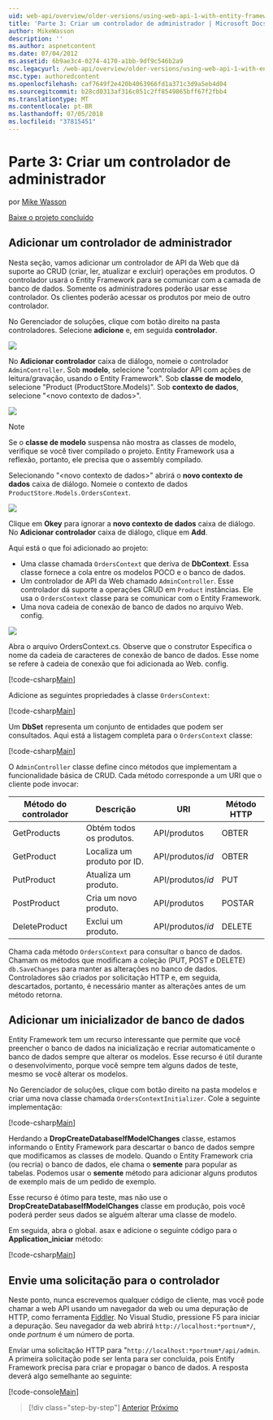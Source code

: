 ```yaml
---
uid: web-api/overview/older-versions/using-web-api-1-with-entity-framework-5/using-web-api-with-entity-framework-part-3
title: 'Parte 3: Criar um controlador de administrador | Microsoft Docs'
author: MikeWasson
description: ''
ms.author: aspnetcontent
ms.date: 07/04/2012
ms.assetid: 6b9ae3c4-0274-4170-a1bb-9df9c546b2a9
msc.legacyurl: /web-api/overview/older-versions/using-web-api-1-with-entity-framework-5/using-web-api-with-entity-framework-part-3
msc.type: authoredcontent
ms.openlocfilehash: caf7649f2e420b4063966fd1a371c3d9a5eb4d04
ms.sourcegitcommit: b28cd0313af316c051c2ff8549865bff67f2fbb4
ms.translationtype: MT
ms.contentlocale: pt-BR
ms.lasthandoff: 07/05/2018
ms.locfileid: "37815451"
---
```

<a name="part-3-creating-an-admin-controller"></a>Parte 3: Criar um controlador de administrador
====================
por [Mike Wasson](https://github.com/MikeWasson)

[Baixe o projeto concluído](http://code.msdn.microsoft.com/ASP-NET-Web-API-with-afa30545)

## <a name="add-an-admin-controller"></a>Adicionar um controlador de administrador

Nesta seção, vamos adicionar um controlador de API da Web que dá suporte ao CRUD (criar, ler, atualizar e excluir) operações em produtos. O controlador usará o Entity Framework para se comunicar com a camada de banco de dados. Somente os administradores poderão usar esse controlador. Os clientes poderão acessar os produtos por meio de outro controlador.

No Gerenciador de soluções, clique com botão direito na pasta controladores. Selecione **adicione** e, em seguida **controlador**.

![](using-web-api-with-entity-framework-part-3/_static/image1.png)

No **Adicionar controlador** caixa de diálogo, nomeie o controlador `AdminController`. Sob **modelo**, selecione &quot;controlador API com ações de leitura/gravação, usando o Entity Framework&quot;. Sob **classe de modelo**, selecione "Product (ProductStore.Models)". Sob **contexto de dados**, selecione "&lt;novo contexto de dados&gt;".

![](using-web-api-with-entity-framework-part-3/_static/image2.png)

> [!NOTE]
> Se o **classe de modelo** suspensa não mostra as classes de modelo, verifique se você tiver compilado o projeto. Entity Framework usa a reflexão, portanto, ele precisa que o assembly compilado.


Selecionando "&lt;novo contexto de dados&gt;" abrirá o **novo contexto de dados** caixa de diálogo. Nomeie o contexto de dados `ProductStore.Models.OrdersContext`.

![](using-web-api-with-entity-framework-part-3/_static/image3.png)

Clique em **Okey** para ignorar a **novo contexto de dados** caixa de diálogo. No **Adicionar controlador** caixa de diálogo, clique em **Add**.

Aqui está o que foi adicionado ao projeto:

- Uma classe chamada `OrdersContext` que deriva de **DbContext**. Essa classe fornece a cola entre os modelos POCO e o banco de dados.
- Um controlador de API da Web chamado `AdminController`. Esse controlador dá suporte a operações CRUD em `Product` instâncias. Ele usa o `OrdersContext` classe para se comunicar com o Entity Framework.
- Uma nova cadeia de conexão de banco de dados no arquivo Web. config.

![](using-web-api-with-entity-framework-part-3/_static/image4.png)

Abra o arquivo OrdersContext.cs. Observe que o construtor Especifica o nome da cadeia de caracteres de conexão de banco de dados. Esse nome se refere à cadeia de conexão que foi adicionada ao Web. config.

[!code-csharp[Main](using-web-api-with-entity-framework-part-3/samples/sample1.cs)]

Adicione as seguintes propriedades à classe `OrdersContext`:

[!code-csharp[Main](using-web-api-with-entity-framework-part-3/samples/sample2.cs)]

Um **DbSet** representa um conjunto de entidades que podem ser consultados. Aqui está a listagem completa para o `OrdersContext` classe:

[!code-csharp[Main](using-web-api-with-entity-framework-part-3/samples/sample3.cs)]

O `AdminController` classe define cinco métodos que implementam a funcionalidade básica de CRUD. Cada método corresponde a um URI que o cliente pode invocar:

| Método do controlador | Descrição | URI | Método HTTP |
| --- | --- | --- | --- |
| GetProducts | Obtém todos os produtos. | API/produtos | OBTER |
| GetProduct | Localiza um produto por ID. | API/produtos/*id* | OBTER |
| PutProduct | Atualiza um produto. | API/produtos/*id* | PUT |
| PostProduct | Cria um novo produto. | API/produtos | POSTAR |
| DeleteProduct | Exclui um produto. | API/produtos/*id* | DELETE |

Chama cada método `OrdersContext` para consultar o banco de dados. Chamam os métodos que modificam a coleção (PUT, POST e DELETE) `db.SaveChanges` para manter as alterações no banco de dados. Controladores são criados por solicitação HTTP e, em seguida, descartados, portanto, é necessário manter as alterações antes de um método retorna.

## <a name="add-a-database-initializer"></a>Adicionar um inicializador de banco de dados

Entity Framework tem um recurso interessante que permite que você preencher o banco de dados na inicialização e recriar automaticamente o banco de dados sempre que alterar os modelos. Esse recurso é útil durante o desenvolvimento, porque você sempre tem alguns dados de teste, mesmo se você alterar os modelos.

No Gerenciador de soluções, clique com botão direito na pasta modelos e criar uma nova classe chamada `OrdersContextInitializer`. Cole a seguinte implementação:

[!code-csharp[Main](using-web-api-with-entity-framework-part-3/samples/sample4.cs)]

Herdando a **DropCreateDatabaseIfModelChanges** classe, estamos informando o Entity Framework para descartar o banco de dados sempre que modificamos as classes de modelo. Quando o Entity Framework cria (ou recria) o banco de dados, ele chama o **semente** para popular as tabelas. Podemos usar o **semente** método para adicionar alguns produtos de exemplo mais de um pedido de exemplo.

Esse recurso é ótimo para teste, mas não use o **DropCreateDatabaseIfModelChanges** classe em produção, pois você poderá perder seus dados se alguém alterar uma classe de modelo.

Em seguida, abra o global. asax e adicione o seguinte código para o **Application\_iniciar** método:

[!code-csharp[Main](using-web-api-with-entity-framework-part-3/samples/sample5.cs)]

## <a name="send-a-request-to-the-controller"></a>Envie uma solicitação para o controlador

Neste ponto, nunca escrevemos qualquer código de cliente, mas você pode chamar a web API usando um navegador da web ou uma depuração de HTTP, como ferramenta [Fiddler](http://www.fiddler2.com/fiddler2/). No Visual Studio, pressione F5 para iniciar a depuração. Seu navegador da web abrirá `http://localhost:*portnum*/`, onde *portnum* é um número de porta.

Enviar uma solicitação HTTP para "`http://localhost:*portnum*/api/admin`. A primeira solicitação pode ser lenta para ser concluída, pois Entify Framework precisa para criar e propagar o banco de dados. A resposta deverá algo semelhante ao seguinte:

[!code-console[Main](using-web-api-with-entity-framework-part-3/samples/sample6.cmd)]

> [!div class="step-by-step"]
> [Anterior](using-web-api-with-entity-framework-part-2.md)
> [Próximo](using-web-api-with-entity-framework-part-4.md)
